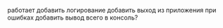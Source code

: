 работает
добавить логирование
добавить выход из приложения при ошибках
добавить вывод всего в консоль?
